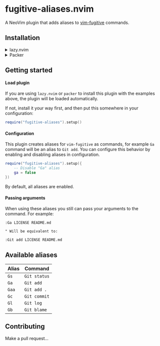 # fugitive-aliases.nvim

A NeoVim plugin that adds aliases to [vim-fugitive](https://github.com/tpope/vim-fugitive) commands.

## Installation

<details>
    <summary>lazy.nvim</summary>

```lua
{
    "kostya-zero/fugitive-aliases.nvim",
    ---@module "fugitive-aliases"
    ---@type fugitive-aliases.Config
    opts = {}
    dependencies = {
        "tpope/vim-fugitive"
    },
    lazy = false,
}
```

</details>

<details>
    <summary>Packer</summary>

```lua
use({
    "kostya-zero/fugitive-aliases.nvim",
    config = function()
        require("fugitive-aliases").setup()
    end
})
```

</details>

## Getting started

#### Load plugin

If you are using `lazy.nvim` or `packer` to install this plugin
with the examples above, the plugin will be loaded automatically.

If not, install it your way first, and then put this somewhere in your configuration:

```lua
require("fugitive-aliases").setup()
```

#### Configuration

This plugin creates aliases for `vim-fugitive` as commands, for example `Ga` command will be an alias to `Git add`.
You can configure this behavior by enabling and disabling aliases in configuration.

```lua
require("fugitive-aliases").setup({
    -- Disable "Ga" alias
    ga = false
})
```

By default, all aliases are enabled.

#### Passing arguments

When using these aliases you still can pass your arguments to the command. For example:

```vim
:Ga LICENSE README.md

" Will be equivalent to:

:Git add LICENSE README.md
```

## Available aliases

| Alias | Command |
| ----- | ------- |
| `Gs`  | `Git status` |
| `Ga`  | `Git add`  |
| `Gaa` | `Git add .` |
| `Gc` | `Git commit` |
| `Gl` | `Git log` |
| `Gb` | `Git blame`|

## Contributing

Make a pull request...
